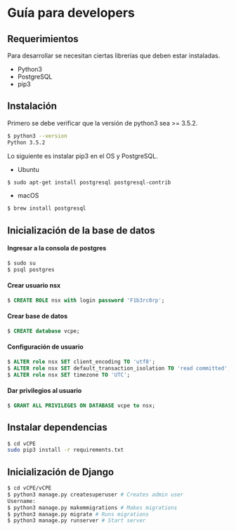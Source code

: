 # Guía para developers

## Requerimientos

Para desarrollar se necesitan ciertas librerías que deben estar instaladas.

* Python3
* PostgreSQL
* pip3

## Instalación

Primero se debe verificar que la versión de python3 sea &gt;= 3.5.2.

```bash
$ python3 --version
Python 3.5.2
```

Lo siguiente es instalar pip3 en el OS y PostgreSQL.

* Ubuntu

```bash
$ sudo apt-get install postgresql postgresql-contrib
```

* macOS

```bash
$ brew install postgresql
```

## Inicialización de la base de datos

#### Ingresar a la consola de postgres

```bash
$ sudo su
$ psql postgres
```

#### Crear usuario nsx

```sql
$ CREATE ROLE nsx with login password 'F1b3rc0rp';
```

#### Crear base de datos

```sql
$ CREATE database vcpe;
```

#### Configuración de usuario

```sql
$ ALTER role nsx SET client_encoding TO 'utf8';
$ ALTER role nsx SET default_transaction_isolation TO 'read committed';
$ ALTER role nsx SET timezone TO 'UTC';
```

#### Dar privilegios al usuario

```sql
$ GRANT ALL PRIVILEGES ON DATABASE vcpe to nsx;
```

## Instalar dependencias

```bash
$ cd vCPE
sudo pip3 install -r requirements.txt
```

## Inicialización de Django

```bash
$ cd vCPE/vCPE
$ python3 manage.py createsuperuser # Creates admin user
Username:
$ python3 manage.py makemmigrations # Makes migrations
$ python3 manage.py migrate # Runs migrations
$ python3 manage.py runserver # Start server
```



